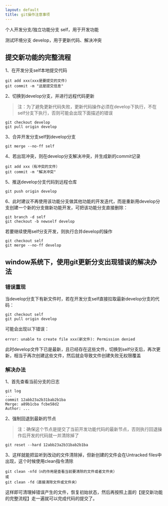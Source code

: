 ```yaml
---
layout: default
title: git操作注意事项
---
```


个人开发分支/独立功能分支 self，用于开发功能

测试环境分支 develop，用于更新代码、解决冲突


## 提交新功能的完整流程
1、在开发分支self本地提交代码

```
git add xxx(xxx是要提交的文件)
git commit -m "这是提交信息"
```

2、切换到develop分支，并进行远程代码更新
>注：为了避免更新代码失败，更新代码操作必须在develop下执行，不在self分支下执行，否则可能会出现下面描述的错误


```
git checkout develop
git pull origin develop
```

3、合并开发分支self到develop分支

```
git merge --no-ff self
```

4、若出现冲突，则在develop分支解决冲突，并生成新的commit记录

```
git add xxx（有冲突的文件）
git commit -m "解决冲突"
```

5、推送develop分支代码到远程仓库

```
git push origin develop
```

6、此时建议不再使用该功能分支做其他功能的开发迭代，而是重新用develop分支创建一个新的分支做新功能开发，可把该功能分支直接删除：

```
git branch -d self
git checkout -b newself develop
```
若要继续使用self分支开发，则执行合并develop的操作

```
git checkout self
git merge --no-ff develop
```

## window系统下，使用git更新分支出现错误的解决办法

### 错误重现

当develop分支下有新文件时，若在开发分支self直接拉取最新develop分支的代码：

```
git checkout self
git pull origin develop
```
可能会出现以下错误：

```
error: unable to create file xxx(新文件): Permission denied
```

此时develop文件下已是最新，且已经存在这些文件，切换到self分支后，再次更新，相当于再次创建这些文件，然后就会导致文件创建失败无权限覆盖

### 解决办法

1、首先查看当前分支的日志

```
git log
...
commit 12abb23a2b31bab2b1ba
Merge: a89b1cba fcbe58d2
Author: ...

```
2、强制回退到最新的节点
>注：确保这个节点是提交了当前开发功能代码的最新节点，否则执行回退操作后开发的代码就一并清除掉了


```
git reset --hard 12abb23a2b31bab2b1ba
```

3、这样就能把监听到改动的文件清除掉，但新创建的文件会在Untracked files中出现，这个时候使用clean指令清除

```
git clean -nfd（n的作用是查看当前要清除的文件或者文件夹）
或
git clean -fd（直接清除文件或文件夹）
```

这样即可清理掉错误产生的文件，恢复初始状态，然后再按照上面的【提交新功能的完整流程】走一遍就可以完成代码的提交了。


